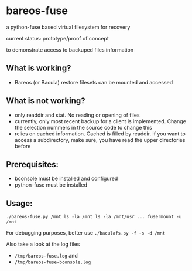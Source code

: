 # bareos-fuse

a python-fuse based virtual filesystem for recovery

current status:  prototype/proof of concept

to demonstrate access to backuped files information

## What is working?
- Bareos (or Bacula) restore filesets can be mounted and accessed

## What is not working?
- only readdir and stat. No reading or opening of files
- currently, only most recent backup for a client is implemented.
  Change the selection nummers in the source code to change this
- relies on cached information. Cached is filled by readdir.
  If you want to access a subdirectory, make sure, you have read the upper directories before

## Prerequisites:
- bconsole must be installed and configured
- python-fuse must be installed

## Usage:

`
./bareos-fuse.py /mnt
ls -la /mnt
ls -la /mnt/usr
...
fusermount -u /mnt
`


For debugging purposes, better use
`./baculafs.py -f -s -d /mnt`

Also take a look at the log files 
  * `/tmp/bareos-fuse.log` and 
  * `/tmp/bareos-fuse-bconsole.log`
